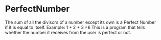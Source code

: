 # PerfectNumber
The sum of all the divisors of a number except its own is a Perfect Number if it is equal to itself. 
Example: 1 + 2 + 3 =6
This is a program that tells whether the number it receives from the user is perfect or not.
